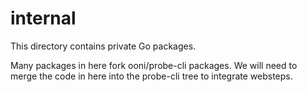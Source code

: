 # internal

This directory contains private Go packages.

Many packages in here fork ooni/probe-cli packages. We will need to merge
the code in here into the probe-cli tree to integrate websteps.
